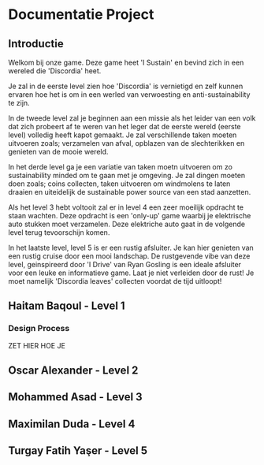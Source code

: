 # Documentatie Project
## Introductie
Welkom bij onze game. Deze game heet 'I Sustain' en bevind zich in een wereled die 'Discordia' heet. 

Je zal in de eerste level zien hoe 'Discordia' is vernietigd en zelf kunnen ervaren hoe het is om in een werled van verwoesting en anti-sustainability te zijn. 

In de tweede level zal je beginnen aan een missie als het leider van een volk dat zich probeert af te weren van het leger dat de eerste wereld (eerste level) volledig heeft kapot gemaakt. Je zal verschillende taken moeten uitvoeren zoals; verzamelen van afval, opblazen van de slechterikken en genieten van de mooie wereld. 

In het derde level ga je een variatie van taken moetn uitvoeren om zo sustainability minded om te gaan met je omgeving. Je zal dingen moeten doen zoals; coins collecten, taken uitvoeren om windmolens te laten draaien en uiteidelijk de sustainable power source van een stad aanzetten.

Als het level 3 hebt voltooit zal er in level 4 een zeer moeilijk opdracht te staan wachten. Deze opdracht is een 'only-up' game waarbij je elektrische auto stukken moet verzamelen. Deze elektriche auto gaat in de volgende level terug tevoorschijn komen. 

In het laatste level, level 5 is er een rustig afsluiter. Je kan hier genieten van een rustig cruise door een mooi landschap. De rustgevende vibe van deze level, geinspireerd door 'I Drive' van Ryan Gosling is een ideale afsluiter voor een leuke en informatieve game. Laat je niet verleiden door de rust! Je moet namelijk 'Discordia leaves' collecten voordat de tijd uitloopt!

## Haitam Baqoul - Level 1
### Design Process
ZET HIER HOE JE 
## Oscar Alexander - Level 2
## Mohammed Asad - Level 3
## Maximilan Duda - Level 4
## Turgay Fatih Yaşer - Level 5
